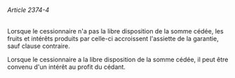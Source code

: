 ###### Article 2374-4

Lorsque le cessionnaire n'a pas la libre disposition de la somme cédée, les fruits et intérêts produits par celle-ci accroissent l'assiette de la garantie, sauf clause contraire.

Lorsque le cessionnaire a la libre disposition de la somme cédée, il peut être convenu d'un intérêt au profit du cédant.


